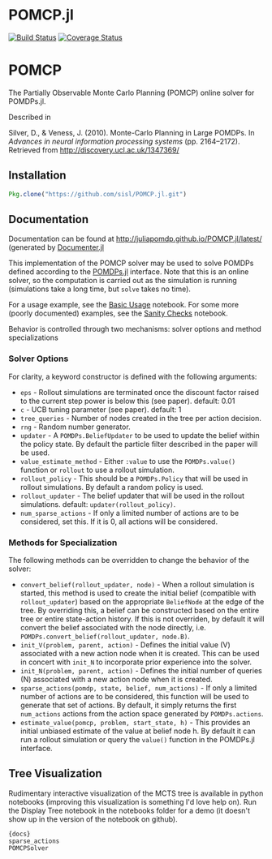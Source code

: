 # POMCP.jl

[![Build Status](https://travis-ci.org/JuliaPOMDP/POMCP.jl.svg?branch=master)](https://travis-ci.org/JuliaPOMDP/POMCP.jl)
[![Coverage Status](https://coveralls.io/repos/github/JuliaPOMDP/POMCP.jl/badge.svg?branch=master)](https://coveralls.io/github/JuliaPOMDP/POMCP.jl?branch=master)

# POMCP

The Partially Observable Monte Carlo Planning (POMCP) online solver for POMDPs.jl.

Described in

Silver, D., & Veness, J. (2010). Monte-Carlo Planning in Large POMDPs. In *Advances in neural information processing systems* (pp. 2164–2172). Retrieved from http://discovery.ucl.ac.uk/1347369/

## Installation

```julia
Pkg.clone("https://github.com/sisl/POMCP.jl.git")
```

## Documentation

Documentation can be found at http://juliapomdp.github.io/POMCP.jl/latest/ (generated by [Documenter.jl](https://github.com/MichaelHatherly/Documenter.jl)

This implementation of the POMCP solver may be used to solve POMDPs defined according to the [POMDPs.jl](https://github.com/sisl/POMDPs.jl) interface. Note that this is an online solver, so the computation is carried out as the simulation is running (simulations take a long time, but `solve` takes no time).

For a usage example, see the [Basic Usage](https://github.com/sisl/POMCP.jl/blob/master/notebooks/Basic%20Usage.ipynb) notebook. For some more (poorly documented) examples, see the [Sanity Checks](https://github.com/sisl/POMCP.jl/blob/master/notebooks/Sanity%20Checks.ipynb) notebook.

Behavior is controlled through two mechanisms: solver options and method specializations



### Solver Options

For clarity, a keyword constructor is defined with the following arguments:

- `eps` - Rollout simulations are terminated once the discount factor raised to the current step power is below this (see paper). default: 0.01
- `c` - UCB tuning parameter (see paper). default: 1
- `tree_queries` - Number of nodes created in the tree per action decision.
- `rng` - Random number generator.
- `updater` - A `POMDPs.BeliefUpdater` to be used to update the belief within the policy state. By default the particle filter described in the paper will be used.
- `value_estimate_method` - Either `:value` to use the `POMDPs.value()` function or `rollout` to use a rollout simulation.
- `rollout_policy` - This should be a `POMDPs.Policy` that will be used in rollout simulations. By default a random policy is used.
- `rollout_updater` - The belief updater that will be used in the rollout simulations. default: `updater(rollout_policy)`.
- `num_sparse_actions` - If only a limited number of actions are to be considered, set this. If it is 0, all actions will be considered.

### Methods for Specialization

The following methods can be overridden to change the behavior of the solver:

- `convert_belief(rollout_updater, node)` - When a rollout simulation is started, this method is used to create the initial belief (compatible with `rollout_updater`) based on the appropriate `BeliefNode` at the edge of the tree. By overriding this, a belief can be constructed based on the entire tree or entire state-action history. If this is not overriden, by default it will convert the belief associated with the node directly, i.e. `POMDPs.convert_belief(rollout_updater, node.B)`.
- `init_V(problem, parent, action)` - Defines the initial value (V) associated with a new action node when it is created. This can be used in concert with `init_N` to incorporate prior experience into the solver.
- `init_N(problem, parent, action)` - Defines the initial number of queries (N) associated with a new action node when it is created.
- `sparse_actions(pomdp, state, belief, num_actions)` - If only a limited number of actions are to be considered, this function will be used to generate that set of actions. By default, it simply returns the first `num_actions` actions from the action space generated by `POMDPs.actions`.
- `estimate_value(pomcp, problem, start_state, h)` - This provides an initial unbiased estimate of the value at belief node h. By default it can run a rollout simulation or query the `value()` function in the POMDPs.jl interface. 

## Tree Visualization

Rudimentary interactive visualization of the MCTS tree is available in python notebooks (improving this visualization is something I'd love help on). Run the Display Tree notebook in the notebooks folder for a demo (it doesn't show up in the version of the notebook on github).


    {docs}
    sparse_actions
    POMCPSolver
